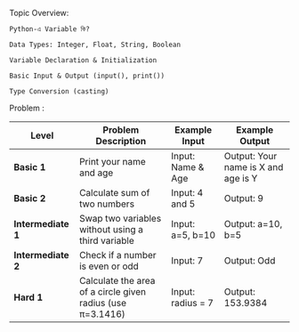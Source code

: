 
Topic Overview:

	Python-এ Variable কি?

	Data Types: Integer, Float, String, Boolean

	Variable Declaration & Initialization

	Basic Input & Output (input(), print())

	Type Conversion (casting)



Problem : 

| Level              | Problem Description                                        | Example Input     | Example Output                      |
| ------------------ | ---------------------------------------------------------- | ----------------- | ----------------------------------- |
| **Basic 1**        | Print your name and age                                    | Input: Name & Age | Output: Your name is X and age is Y |
| **Basic 2**        | Calculate sum of two numbers                               | Input: 4 and 5    | Output: 9                           |
| **Intermediate 1** | Swap two variables without using a third variable          | Input: a=5, b=10  | Output: a=10, b=5                   |
| **Intermediate 2** | Check if a number is even or odd                           | Input: 7          | Output: Odd                         |
| **Hard 1**         | Calculate the area of a circle given radius (use π=3.1416) | Input: radius = 7 | Output: 153.9384                    |

